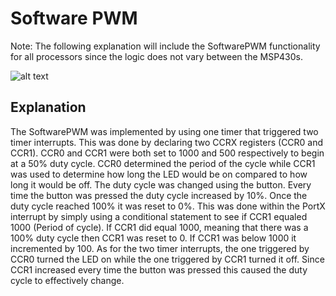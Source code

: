 # Software PWM
Note:  The following explanation will include the SoftwarePWM functionality for all processors since the logic does not vary between the MSP430s.

![alt text](https://github.com/tomasu10/Embedded-Systems-Projects-/blob/master/IntrotoEmbedded-Lab4/Software%20PWM/PWM.gif)

## Explanation
The SoftwarePWM was implemented by using one timer that triggered two timer interrupts. This was done by declaring two CCRX registers (CCR0 and CCR1). CCR0 and CCR1 were both set to 1000 and 500 respectively
to begin at a 50% duty cycle. CCR0 determined the period of the cycle while CCR1 was used to determine how long the LED would be on compared to how long it would be off. The duty cycle 
was changed using the button. Every time the button was pressed the duty cycle increased by 10%. Once the duty cycle reached 100% it was reset to 0%. This was done within the PortX interrupt 
by simply using a conditional statement to see if CCR1 equaled 1000 (Period of cycle). If CCR1 did equal 1000, meaning that there was a 100% duty cycle then CCR1 was reset to 0. If CCR1 was below
1000 it incremented by 100. As for the two timer interrupts, the one triggered by CCR0 turned the LED on while the one triggered by CCR1 turned it off. Since CCR1 increased every time the
button was pressed this caused the duty cycle to effectively change.
